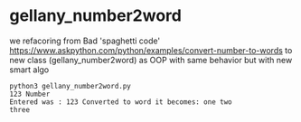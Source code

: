 # gellany_number2word

we refacoring from Bad 'spaghetti code'  https://www.askpython.com/python/examples/convert-number-to-words to new class (gellany_number2word) as OOP with same behavior but with new smart algo 


<code>python3 gellany_number2word.py</code><br>
<code>123
Number Entered was :  123
Converted to word it becomes: one two three</code><br>
